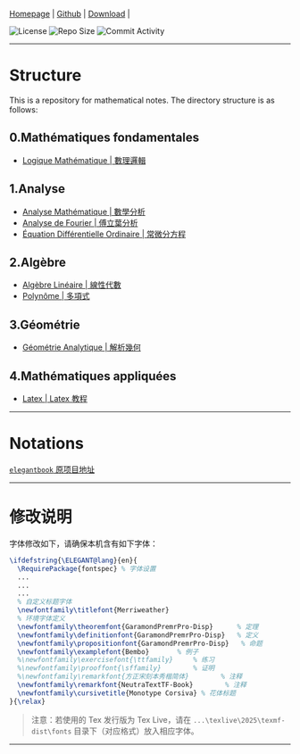 [Homepage]() | [Github](https://github.com/locusyuri/Mathematics) | [Download]() | 

![License](https://img.shields.io/github/license/locusyuri/Mathematics) ![Repo Size](https://img.shields.io/github/repo-size/locusyuri/Mathematics) ![Commit Activity](https://img.shields.io/github/commit-activity/w/locusyuri/Mathematics)

------

# Structure
This is a repository for mathematical notes. The directory structure is as follows:

## 0.Mathématiques fondamentales
- [Logique Mathématique | 數理邏輯](./0.Mathématiques%20fondamentales/Logique%20Mathématique/tmp/initial.pdf)

## 1.Analyse
- [Analyse Mathématique | 數學分析](./1.Analyse/Analyse%20Mathématique/tmp/initial.pdf)
- [Analyse de Fourier | 傅立葉分析](./1.Analyse/Analyse%20de%20Fourier/tmp/initial.pdf)
- [Équation Différentielle Ordinaire | 常微分方程](./1.Analyse/Équation%20Différentielle%20Ordinaire/tmp/initial.pdf)

## 2.Algèbre
- [Algèbre Linéaire | 線性代數](./2.Algèbre/Algèbre%20Linéaire/tmp/initial.pdf)
- [Polynôme | 多項式](./2.Algèbre/Polynôme/tmp/initial.pdf)


## 3.Géométrie
- [Géométrie Analytique | 解析幾何](./3.Géométrie/Géométrie%20Analytique/tmp/initial.pdf)


## 4.Mathématiques appliquées
- [Latex | Latex 教程](./4.Mathématiques%20appliquées/Latex/tmp/initial.pdf)

---
# Notations
[`elegantbook` 原项目地址](https://github.com/ElegantLaTeX/ElegantBook)


------
# 修改说明
字体修改如下，请确保本机含有如下字体：
```tex
\ifdefstring{\ELEGANT@lang}{en}{
  \RequirePackage{fontspec} % 字体设置
  ...
  ...
  ...
  % 自定义标题字体
  \newfontfamily\titlefont{Merriweather}
  % 环境字体定义
  \newfontfamily\theoremfont{GaramondPremrPro-Disp}      % 定理
  \newfontfamily\definitionfont{GaramondPremrPro-Disp}   % 定义
  \newfontfamily\propositionfont{GaramondPremrPro-Disp}   % 命题
  \newfontfamily\examplefont{Bembo}       % 例子
  %\newfontfamily\exercisefont{\ttfamily}     % 练习
  %\newfontfamily\prooffont{\sffamily}        % 证明
  %\newfontfamily\remarkfont{方正宋刻本秀楷简体}        % 注释
  \newfontfamily\remarkfont{NeutraTextTF-Book}        % 注释
  \newfontfamily\cursivetitle{Monotype Corsiva} % 花体标题
}{\relax}
```
> 注意：若使用的 Tex 发行版为 Tex Live，请在 `...\texlive\2025\texmf-dist\fonts` 目录下（对应格式）放入相应字体。

-------


